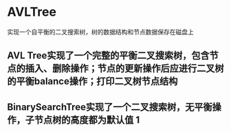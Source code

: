 # AVLTree
实现一个自平衡的二叉搜索树，树的数据结构和节点数据保存在磁盘上

## AVL Tree实现了一个完整的平衡二叉搜索树，包含节点的插入、删除操作；节点的更新操作后应进行二叉树的平衡balance操作；打印二叉树节点结构

## BinarySearchTree实现了一个二叉搜索树，无平衡操作，子节点树的高度都为默认值 1



